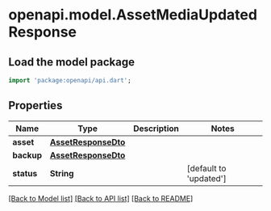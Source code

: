 # openapi.model.AssetMediaUpdatedResponse

## Load the model package
```dart
import 'package:openapi/api.dart';
```

## Properties
Name | Type | Description | Notes
------------ | ------------- | ------------- | -------------
**asset** | [**AssetResponseDto**](AssetResponseDto.md) |  | 
**backup** | [**AssetResponseDto**](AssetResponseDto.md) |  | 
**status** | **String** |  | [default to 'updated']

[[Back to Model list]](../README.md#documentation-for-models) [[Back to API list]](../README.md#documentation-for-api-endpoints) [[Back to README]](../README.md)


